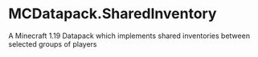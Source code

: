 # MCDatapack.SharedInventory
A Minecraft 1.19 Datapack which implements shared inventories between selected groups of players
